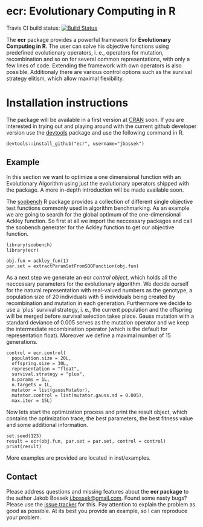 # ecr: Evolutionary Computing in R

Travis CI build status: [![Build Status](https://travis-ci.org/jakobbossek/ecr.svg?branch=master)](https://travis-ci.org/jakobbossek/ecr)

The **ecr** package provides a powerful framework for **Evolutionary Computing in R**. The user can solve his objective functions using predefined evolutionary operators, i. e., operators for mutation, recombination and so on for several common representations, with only a few lines of code. Extending the framework with own operators is also possible. Additionaly there are various control options such as the survival strategy elitism, which allow maximal flexibility.

# Installation instructions

The package will be available in a first version at [CRAN](http://cran.r-project.org) soon. If you are interested in trying out and playing around with the current github developer version use the [devtools](https://github.com/hadley/devtools) package and use the following command in R.

```splus
devtools::install_github("ecr", username="jbossek")
```

## Example

In this section we want to optimize a one dimensional function with an Evolutionary Algorithm using just the evolutionary operators shipped with the package. A more in-depth introduction will be made available soon.

The [soobench](http://cran.r-project.org/web/packages/soobench/index.html) R package provides a collection of different single objective test functions commonly used in algorithm benchmarking. As an example we are going to search for the global optimum of the one-dimensional Ackley function. So first at all we import the neccessary packages and call the soobench generater for the Ackley function to get our objective function.

```splus
library(soobench)
library(ecr)

obj.fun = ackley_fun(1)
par.set = extractParamSetFromSOOFunction(obj.fun)
```

As a next step we generate an ecr *control object*, which holds all the neccessary parameters for the evolutionary algorithm. We decide ourself for the natural representation with real-valued numbers as the genotype, a population size of 20 individuals with 5 individuals being created by recombination and mutation in each generation. Furthermore we decide to use a 'plus' survival strategy, i. e., the current population and the offspring will be merged before survival selection takes place. Gauss mutation with a standard deviance of 0.005 serves as the mutation operator and we keep the intermediate recombination operator (which is the default for representation float). Moreover we define a maximal number of 15 generations.

```splus
control = ecr.control(
  population.size = 20L,
  offspring.size = 30L,
  representation = "float",
  survival.strategy = "plus",
  n.params = 1L,
  n.targets = 1L,
  mutator = list(gaussMutator),
  mutator.control = list(mutator.gauss.sd = 0.005),
  max.iter = 15L)
```

Now lets start the optimization process and print the result object, which contains the optimization trace, the best parameters, the best fitness value and some additional information.

```splus
set.seed(123)
result = ecr(obj.fun, par.set = par.set, control = control)
print(result)
```

More examples are provided are located in inst/examples.

## Contact

Please address questions and missing features about the **ecr package** to the author Jakob Bossek <j.bossek@gmail.com>. Found some nasty bugs? Please use the [issue tracker](https://github.com/jbossek/ecr/issues) for this. Pay attention to explain the problem as good as possible. At its best you provide an example, so I can reproduce your problem.



